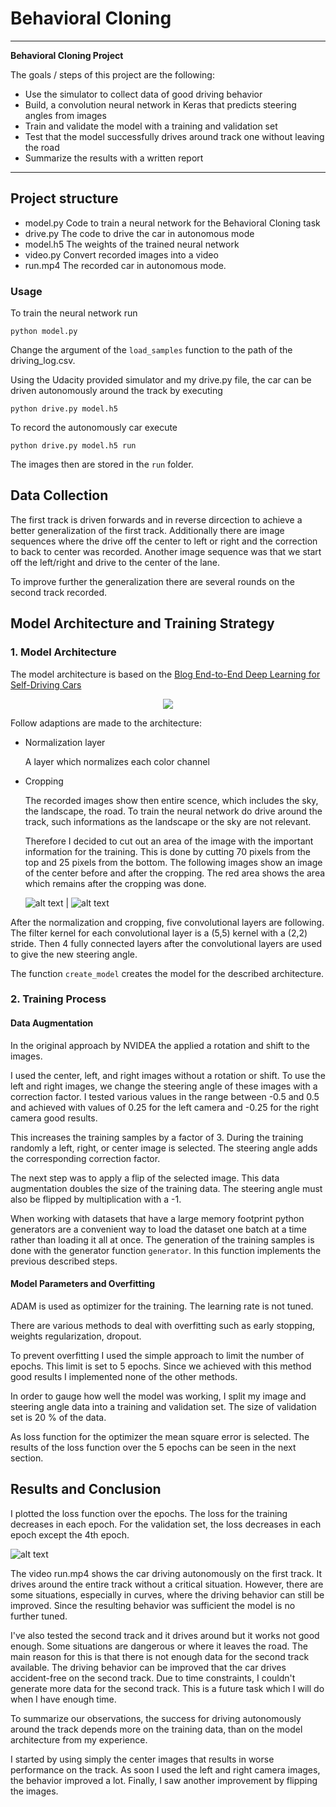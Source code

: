 # **Behavioral Cloning** 


---

**Behavioral Cloning Project**

The goals / steps of this project are the following:
* Use the simulator to collect data of good driving behavior
* Build, a convolution neural network in Keras that predicts steering angles from images
* Train and validate the model with a training and validation set
* Test that the model successfully drives around track one without leaving the road
* Summarize the results with a written report


[//]: # (Image References)

[image1]: ./img/Architecture.png "Model Architecture"
[image2]: ./img/loss.jpg "Loss"
[image3]: ./img/centers_mask.jpg "Image before cropping"
[image4]: ./img/center_cutout.jpg "Image after cropping"


---

## Project structure

* model.py Code to train a neural network for the Behavioral Cloning task
* drive.py The code to drive the car in autonomous mode
* model.h5 The weights of the trained neural network
* video.py Convert recorded images into a video
* run.mp4 The recorded car in autonomous mode. 

### Usage 

To train the neural network run 
```
python model.py
```

Change the argument of the `load_samples` function to the path of the driving_log.csv.

Using the Udacity provided simulator and my drive.py file, the car can be driven autonomously around the track by executing 
```
python drive.py model.h5
```

To record the autonomously car execute

```
python drive.py model.h5 run
```

The images then are stored in the `run` folder. 

## Data Collection

The first track is driven forwards and in reverse dircection to achieve a better generalization of the first track. Additionally there are image sequences where the drive off the center to left or right and the correction to back to center was recorded. Another image sequence was that we start off the left/right  and drive to the center of the lane. 

To improve further the generalization there are several rounds on the second track recorded. 


## Model Architecture and Training Strategy

### 1. Model Architecture 

The model architecture is based on the [Blog End-to-End Deep Learning for Self-Driving Cars](https://developer.nvidia.com/blog/deep-learning-self-driving-cars/)

  
<p align="center">
  <img src="./img/Architecture.png ">
</p>



Follow adaptions are made to the architecture:

* Normalization layer 

  A layer which normalizes each color channel 
* Cropping 

  The recorded images show then entire scence, which includes the sky, the landscape, the road. To train the neural network do drive around the track, such informations 
  as the landscape or the sky are not relevant.
  
  Therefore I decided to cut out an area of the image with the important information for the training. This is done by cutting 70 pixels from the top and 25 pixels from   the bottom. The following images show an image of the center before and after the cropping. The red area shows the area which remains after the cropping was done.

  ![alt text][image3]  |  ![alt text][image4]
  
After the normalization and cropping, five convolutional layers are following. The filter kernel for each convolutional layer is a (5,5) kernel with a (2,2) stride. 
Then 4 fully connected layers after the convolutional layers are used to give the new steering angle. 
  
The function `create_model` creates the model for the described architecture. 


### 2. Training Process

#### Data Augmentation

In the original approach by NVIDEA the applied a rotation and shift to the images. 

I used the center, left, and right images without a rotation or shift. To use the left and right images, we change the steering angle of these images with a correction factor.
I tested various values in the range between -0.5 and 0.5 and achieved with values of 0.25 for the left camera and -0.25 for the right camera good results. 

This increases the training samples by a factor of 3. During the training randomly a left, right, or center image is selected. The steering angle adds the corresponding correction factor. 

The next step was to apply a flip of the selected image. This data augmentation doubles the size of the training data. The steering angle must also be flipped by multiplication with a -1.


When working with datasets that have a large memory footprint python generators are a convenient way to load the dataset one batch at a time rather than loading it all at once. The generation of the training samples is done with the generator function `generator`. In this function implements the previous described steps. 


#### Model Parameters and Overfitting

ADAM is used as optimizer for the training. The learning rate is not tuned. 

There are various methods to deal with overfitting such as early stopping, weights regularization, dropout. 

To prevent overfitting I used the simple approach to limit the number of epochs. This limit is set to 5 epochs.
Since we achieved with this method good results I implemented none of the other methods. 

In order to gauge how well the model was working, I split my image and steering angle data into a training and validation set.
The size of validation set is 20 % of the data. 

As loss function for the optimizer the mean square error is selected. The results of the loss function over the 5 epochs can be seen in the next section.


## Results and Conclusion

I plotted the loss function over the epochs. The loss for the training decreases in each epoch. For the validation set, the loss decreases in each epoch except the 4th epoch. 

 ![alt text][image2] 
 
 
The video run.mp4 shows the car driving autonomously on the first track. It drives around the entire track without a critical situation. However, there are some situations, especially in curves, where the driving behavior can still be improved. 
Since the resulting behavior was sufficient the model is no further tuned.  

I've also tested the second track and it drives around but it works not good enough. Some situations are dangerous or where it leaves the road. The main reason for this is that there is not enough data for the second track available. The driving behavior can be improved that the car drives accident-free on the second track. Due to time constraints, I couldn't generate more data for the second track. This is a future task which I will do when I have enough time. 

To summarize our observations, the success for driving autonomously around the track depends more on the training data, than on the model architecture from my experience. 

I started by using simply the center images that results in worse performance on the track. As soon I used the left and right camera images, the behavior improved a lot. Finally, I saw another improvement by flipping the images. 
